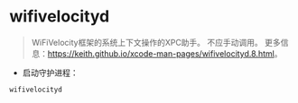 # wifivelocityd

> WiFiVelocity框架的系统上下文操作的XPC助手。
> 不应手动调用。
> 更多信息：<https://keith.github.io/xcode-man-pages/wifivelocityd.8.html>。

- 启动守护进程：

`wifivelocityd`